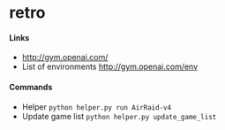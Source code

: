 # retro

#### Links
* http://gym.openai.com/
* List of environments http://gym.openai.com/env

#### Commands
* Helper `python helper.py run AirRaid-v4`
* Update game list `python helper.py update_game_list`

